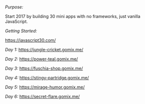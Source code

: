 *Purpose:*

Start 2017 by building 30 mini apps with no frameworks, just vanilla JavaScript.

*Getting Started:*

https://javascript30.com/

*Day 1:*
https://jungle-cricket.gomix.me/

*Day 2:*
https://power-teal.gomix.me/

*Day 3:*
https://fuschia-shop.gomix.me/

*Day 4:*
https://stingy-partridge.gomix.me/

*Day 5:*
https://mirage-humor.gomix.me/

*Day 6:*
https://secret-flare.gomix.me/
